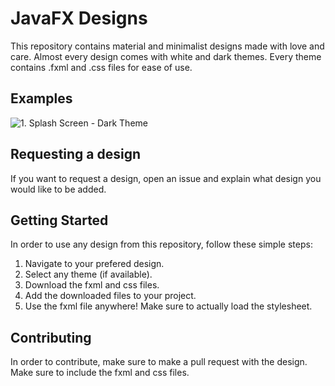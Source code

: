 # JavaFX Designs
This repository contains material and minimalist designs made with love and care. Almost every design comes with white and dark themes. Every theme contains .fxml and .css files for ease of use.

## Examples
![1. Splash Screen - Dark Theme](https://i.imgur.com/mMpLzD4.png)

## Requesting a design

If you want to request a design, open an issue and explain what design you would like to be added.

## Getting Started
In order to use any design from this repository, follow these simple steps:
1. Navigate to your prefered design.
2. Select any theme (if available).
3. Download the fxml and css files.
4. Add the downloaded files to your project.
5. Use the fxml file anywhere! Make sure to actually load the stylesheet.

## Contributing
In order to contribute, make sure to make a pull request with the design. Make sure to include the fxml and css files.

